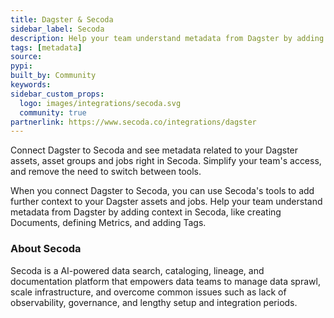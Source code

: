 ```yaml
---
title: Dagster & Secoda
sidebar_label: Secoda
description: Help your team understand metadata from Dagster by adding context in Secoda.
tags: [metadata]
source:
pypi:
built_by: Community
keywords:
sidebar_custom_props:
  logo: images/integrations/secoda.svg
  community: true
partnerlink: https://www.secoda.co/integrations/dagster
---
```


Connect Dagster to Secoda and see metadata related to your Dagster assets, asset groups and jobs right in Secoda. Simplify your team's access, and remove the need to switch between tools.

When you connect Dagster to Secoda, you can use Secoda's tools to add further context to your Dagster assets and jobs. Help your team understand metadata from Dagster by adding context in Secoda, like creating Documents, defining Metrics, and adding Tags.

### About Secoda

Secoda is a AI-powered data search, cataloging, lineage, and documentation platform that empowers data teams to manage data sprawl, scale infrastructure, and overcome common issues such as lack of observability, governance, and lengthy setup and integration periods.
